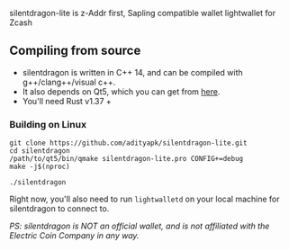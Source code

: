 silentdragon-lite is z-Addr first, Sapling compatible wallet lightwallet for Zcash

## Compiling from source
* silentdragon is written in C++ 14, and can be compiled with g++/clang++/visual c++. 
* It also depends on Qt5, which you can get from [here](https://www.qt.io/download). 
* You'll need Rust v1.37 +

### Building on Linux

```
git clone https://github.com/adityapk/silentdragon-lite.git
cd silentdragon
/path/to/qt5/bin/qmake silentdragon-lite.pro CONFIG+=debug
make -j$(nproc)

./silentdragon
```
Right now, you'll also need to run `lightwalletd` on your local machine for silentdragon to connect to. 

_PS: silentdragon is NOT an official wallet, and is not affiliated with the Electric Coin Company in any way._
